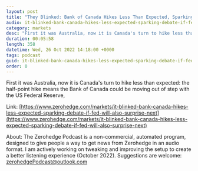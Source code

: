 ```yaml
---
layout: post
title: "They Blinked: Bank of Canada Hikes Less Than Expected, Sparking Debate If Fed Will Also &quot;Surprise&quot; Next Week"
audio: it-blinked-bank-canada-hikes-less-expected-sparking-debate-if-fed-will-also-surprise-next-0
category: markets
desc: "First it was Australia, now it is Canada's turn to hike less than expected: the half-point hike means the Bank of Canada could be moving out of step with the US Federal Reserve,"
duration: 00:05:58
length: 358
datetime: Wed, 26 Oct 2022 14:18:00 +0000
tags: podcast
guid: it-blinked-bank-canada-hikes-less-expected-sparking-debate-if-fed-will-also-surprise-next-0
order: 0
---
```

First it was Australia, now it is Canada's turn to hike less than expected: the half-point hike means the Bank of Canada could be moving out of step with the US Federal Reserve,

Link: [https://www.zerohedge.com/markets/it-blinked-bank-canada-hikes-less-expected-sparking-debate-if-fed-will-also-surprise-next](https://www.zerohedge.com/markets/it-blinked-bank-canada-hikes-less-expected-sparking-debate-if-fed-will-also-surprise-next)

About: The Zerohedge Podcast is a non-commercial, automated program, designed to give people a way to get news from Zerohedge in an audio format.  I am actively working on tweaking and improving the setup to create a better listening experience (October 2022).  Suggestions are welcome: [zerohedgePodcast@outlook.com](mailto:zerohedgePodcast@outlook.com)